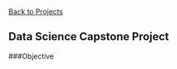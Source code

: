[Back to Projects](https://shouvikn.github.io/projects.md)

## Data Science Capstone Project

###Objective
